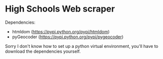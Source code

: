 High Schools Web scraper
============
Dependencies:
  * htmldom (https://pypi.python.org/pypi/htmldom)
  * pyGeocoder (https://pypi.python.org/pypi/pygeocoder)

Sorry I don't know how to set up a python virtual environment, you'll have to download the dependencies yourself.
